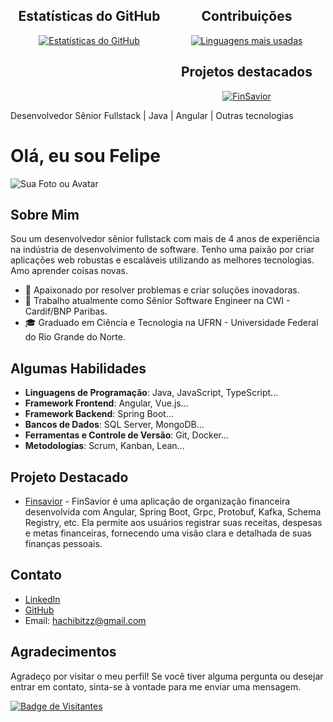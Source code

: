 <div align="center">
  <div style="display: flex; justify-content: space-between;">
    <div style="flex: 50%;">
      <h2>Estatísticas do GitHub</h2>
      <a href="https://github.com/anuraghazra/github-readme-stats">
        <img src="https://github-readme-stats.vercel.app/api?username=Hachibitz&show_icons=true&count_private=true&theme=dark" alt="Estatísticas do GitHub">
      </a>
    </div>
    <div style="flex: 50%;">
      <h2>Contribuições</h2>
      <a href="https://github.com/anuraghazra/github-readme-stats">
        <img src="https://github-readme-stats.vercel.app/api/top-langs/?username=Hachibitz&layout=compact&theme=dark" alt="Linguagens mais usadas">
      </a>
      <h2>Projetos destacados</h2>
      <a href="https://github.com/Hachibitz/FinSavior">
        <img src="https://github-readme-stats.vercel.app/api/pin/?username=Hachibitz&repo=FinSavior&theme=dark" alt="FinSavior">
      </a>
    </div>
  </div>
</div>

Desenvolvedor Sênior Fullstack | Java | Angular | Outras tecnologias

# Olá, eu sou Felipe

![Sua Foto ou Avatar](https://i.postimg.cc/90Dy9mGk/1659444457744.jpg)

## Sobre Mim

Sou um desenvolvedor sênior fullstack com mais de 4 anos de experiência na indústria de desenvolvimento de software. Tenho uma paixão por criar aplicações web robustas e escaláveis utilizando as melhores tecnologias. Amo aprender coisas novas.

- 🌟 Apaixonado por resolver problemas e criar soluções inovadoras.
- 💼 Trabalho atualmente como Sênior Software Engineer na CWI - Cardif/BNP Paribas.
- 🎓 Graduado em Ciência e Tecnologia na UFRN - Universidade Federal do Rio Grande do Norte.

## Algumas Habilidades

- **Linguagens de Programação**: Java, JavaScript, TypeScript...
- **Framework Frontend**: Angular, Vue.js...
- **Framework Backend**: Spring Boot...
- **Bancos de Dados**: SQL Server, MongoDB...
- **Ferramentas e Controle de Versão**: Git, Docker...
- **Metodologias**: Scrum, Kanban, Lean...

## Projeto Destacado

- [Finsavior](https://github.com/Hachibitz/FinSavior) - FinSavior é uma aplicação de organização financeira desenvolvida com Angular, Spring Boot, Grpc, Protobuf, Kafka, Schema Registry, etc. Ela permite aos usuários registrar suas receitas, despesas e metas financeiras, fornecendo uma visão clara e detalhada de suas finanças pessoais.

## Contato

- [LinkedIn](https://www.linkedin.com/in/felipe-almeida-dev/)
- [GitHub](https://github.com/Hachibitz)
- Email: hachibitzz@gmail.com

## Agradecimentos

Agradeço por visitar o meu perfil! Se você tiver alguma pergunta ou desejar entrar em contato, sinta-se à vontade para me enviar uma mensagem.

[![Badge de Visitantes](https://visitor-badge.glitch.me/badge?page_id=Hachibitz.readme)](https://github.com/Hachibitz)

